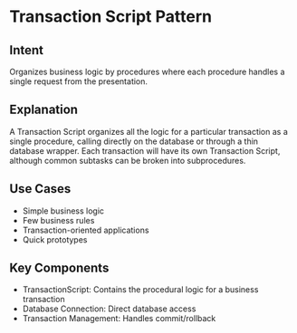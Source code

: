 # Transaction Script Pattern

## Intent
Organizes business logic by procedures where each procedure handles a single request from the presentation.

## Explanation
A Transaction Script organizes all the logic for a particular transaction as a single procedure, calling directly on the database or through a thin database wrapper. Each transaction will have its own Transaction Script, although common subtasks can be broken into subprocedures.

## Use Cases
- Simple business logic
- Few business rules
- Transaction-oriented applications
- Quick prototypes

## Key Components
- TransactionScript: Contains the procedural logic for a business transaction
- Database Connection: Direct database access
- Transaction Management: Handles commit/rollback
